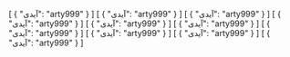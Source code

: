 [
  {
    "آیدی": "arty999"
  }
]
[
  {
    "آیدی": "arty999"
  }
]
[
  {
    "آیدی": "arty999"
  }
]
[
  {
    "آیدی": "arty999"
  }
]
[
  {
    "آیدی": "arty999"
  }
]
[
  {
    "آیدی": "arty999"
  }
]
[
  {
    "آیدی": "arty999"
  }
]
[
  {
    "آیدی": "arty999"
  }
]
[
  {
    "آیدی": "arty999"
  }
]
[
  {
    "آیدی": "arty999"
  }
]
